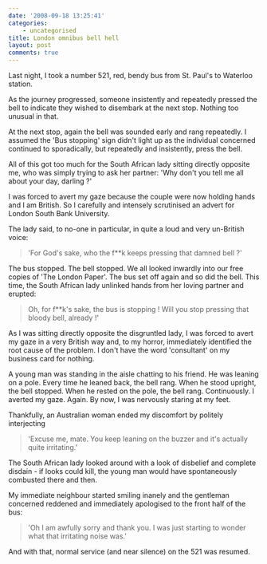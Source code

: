 ```yaml
---
date: '2008-09-18 13:25:41'
categories:
    - uncategorised
title: London omnibus bell hell
layout: post
comments: true
---
```

Last night, I took a number 521, red, bendy bus from St. Paul's to
Waterloo station.

As the journey progressed, someone insistently and repeatedly pressed
the bell to indicate they wished to disembark at the next stop. Nothing
too unusual in that.

At the next stop, again the bell was sounded early and rang repeatedly.
I assumed the 'Bus stopping' sign didn't light up as the individual
concerned continued to sporadically, but repeatedly and insistently,
press the bell.

All of this got too much for the South African lady sitting directly
opposite me, who was simply trying to ask her partner: 'Why don't you
tell me all about your day, darling ?'

I was forced to avert my gaze because the couple were now holding hands
and I am British. So I carefully and intensely scrutinised an advert for
London South Bank University.

The lady said, to no-one in particular, in quite a loud and very
un-British voice:

> 'For God's sake, who the f\*\*k keeps pressing that damned bell ?'

The bus stopped. The bell stopped. We all looked inwardly into our free
copies of 'The London Paper'.
The bus set off again and so did the bell. This time, the South African
lady unlinked hands from her loving partner and erupted:

> Oh, for f\*\*k's sake, the bus is stopping ! Will you stop pressing
> that bloody bell, already !'

As I was sitting directly opposite the disgruntled lady, I was forced to
avert my gaze in a very British way and, to my horror, immediately
identified the root cause of the problem. I don't have the word
'consultant' on my business card for nothing.

A young man was standing in the aisle chatting to his friend. He was
leaning on a pole. Every time he leaned back, the bell rang. When he
stood upright, the bell stopped. When he rested on the pole, the bell
rang. Continuously.
I averted my gaze. Again. By now, I was nervously staring at my feet.

Thankfully, an Australian woman ended my discomfort by politely
interjecting

> 'Excuse me, mate. You keep leaning on the buzzer and it's actually
> quite irritating.'

The South African lady looked around with a look of disbelief and
complete disdain - if looks could kill, the young man would have
spontaneously combusted there and then.

My immediate neighbour started smiling inanely and the gentleman
concerned reddened and immediately apologised to the front half of the
bus:

> 'Oh I am awfully sorry and thank you. I was just starting to wonder
> what that irritating noise was.'

And with that, normal service (and near silence) on the 521 was resumed.
